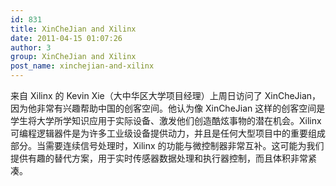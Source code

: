 ```yaml
---
id: 831
title: XinCheJian and Xilinx
date: 2011-04-15 01:07:26
author: 3
group: XinCheJian and Xilinx
post_name: xinchejian-and-xilinx
---
```


来自 Xilinx 的 Kevin Xie（大中华区大学项目经理）上周日访问了 XinCheJian，因为他非常有兴趣帮助中国的创客空间。他认为像 XinCheJian 这样的创客空间是学生将大学所学知识应用于实际设备、激发他们创造酷炫事物的潜在机会。Xilinx 可编程逻辑器件是为许多工业级设备提供动力，并且是任何大型项目中的重要组成部分。当需要连续信号处理时，Xilinx 的功能与微控制器非常互补。这可能为我们提供有趣的替代方案，用于实时传感器数据处理和执行器控制，而且体积非常紧凑。